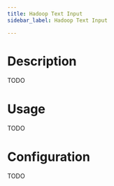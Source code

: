 ```yaml
---
title: Hadoop Text Input
sidebar_label: Hadoop Text Input

---
```


# Description

TODO

# Usage

TODO

# Configuration

TODO
